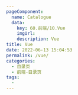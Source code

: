 ```yaml
---
pageComponent:
  name: Catalogue
  data:
    key: 60.前端/10.Vue
    imgUrl:
    description: Vue
title: Vue
date: 2022-06-13 15:04:53
permalink: /vue/
categories:
  - 目录页
  - 前端-目录页
tags:
  - 
---
```

